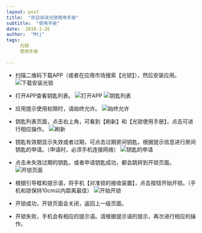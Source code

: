 ```yaml
---
layout: post
title:  "欢迎阅读光锁使用手册"
subtitle:  "使用手册"
date:  2018-1-26
author:  "Mtj"
tags:
     光锁
     使用手册
     
---
```


* 扫描二维码下载APP（或者在应用市场搜索【光锁】），然后安装应用。
![下载安装光锁](http://img.blog.csdn.net/20180126153028489?watermark/2/text/aHR0cDovL2Jsb2cuY3Nkbi5uZXQvcXFfMjg3NzkwODM=/font/5a6L5L2T/fontsize/400/fill/I0JBQkFCMA==/dissolve/70/gravity/SouthEast)

* 打开APP查看钥匙列表。
![打开APP](http://img.blog.csdn.net/20180126175644831?watermark/2/text/aHR0cDovL2Jsb2cuY3Nkbi5uZXQvcXFfMjg3NzkwODM=/font/5a6L5L2T/fontsize/400/fill/I0JBQkFCMA==/dissolve/70/gravity/SouthEast)
![钥匙列表](http://img.blog.csdn.net/20180126175747792?watermark/2/text/aHR0cDovL2Jsb2cuY3Nkbi5uZXQvcXFfMjg3NzkwODM=/font/5a6L5L2T/fontsize/400/fill/I0JBQkFCMA==/dissolve/70/gravity/SouthEast)

* 应用提示使用权限时，请始终允许。
![始终允许](http://img.blog.csdn.net/20180126175823336?watermark/2/text/aHR0cDovL2Jsb2cuY3Nkbi5uZXQvcXFfMjg3NzkwODM=/font/5a6L5L2T/fontsize/400/fill/I0JBQkFCMA==/dissolve/70/gravity/SouthEast)

* 钥匙列表页面，点击右上角，可看到【刷新】和【光锁使用手册】，点击可进行相应操作。
![刷新](http://img.blog.csdn.net/20180126180052534?watermark/2/text/aHR0cDovL2Jsb2cuY3Nkbi5uZXQvcXFfMjg3NzkwODM=/font/5a6L5L2T/fontsize/400/fill/I0JBQkFCMA==/dissolve/70/gravity/SouthEast)

* 钥匙有效期显示失效或者过期，可点击过期房间钥匙，根据提示信息进行房间钥匙的申请。（申请时，必须手机连接网络）
![钥匙的申请](http://img.blog.csdn.net/20180126180155524?watermark/2/text/aHR0cDovL2Jsb2cuY3Nkbi5uZXQvcXFfMjg3NzkwODM=/font/5a6L5L2T/fontsize/400/fill/I0JBQkFCMA==/dissolve/70/gravity/SouthEast)

* 点击未失效过期的钥匙，或者申请钥匙成功，都会跳转到开锁页面。
![开锁页面](http://img.guangyuwulian.com/user-main-img-36.jpg)

* 根据引导框和提示语，将手机【对准锁的接收装置】，点击按钮开始开锁。（手机和锁保持10cm以内距离最佳）
![开始开锁](http://img.guangyuwulian.com/user-main-img-36.jpg)

* 开锁成功，开锁页面会关闭，返回上一级页面。
* 开锁失败，手机会有相应的提示语。请根据提示语的提示，再次进行相应的操作。
